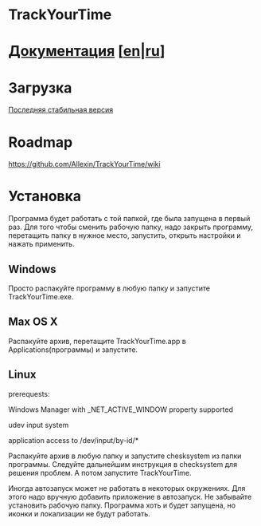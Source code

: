 # TrackYourTime 


# [Документация](https://github.com/Allexin/TrackYourTime/wiki/%D0%A0%D1%83%D0%BA%D0%BE%D0%B2%D0%BE%D0%B4%D1%81%D1%82%D0%B2%D0%BE-%D0%BF%D0%BE%D0%BB%D1%8C%D0%B7%D0%BE%D0%B2%D0%B0%D1%82%D0%B5%D0%BB%D1%8F) [[en](https://github.com/Allexin/TrackYourTime/wiki/User-Manual)|[ru](https://github.com/Allexin/TrackYourTime/wiki/%D0%A0%D1%83%D0%BA%D0%BE%D0%B2%D0%BE%D0%B4%D1%81%D1%82%D0%B2%D0%BE-%D0%BF%D0%BE%D0%BB%D1%8C%D0%B7%D0%BE%D0%B2%D0%B0%D1%82%D0%B5%D0%BB%D1%8F)]  

# Загрузка
[Последняя стабильная версия](https://github.com/Allexin/TrackYourTime/releases/tag/0.9.2)

# Roadmap  
https://github.com/Allexin/TrackYourTime/wiki

# Установка

Программа будет работать с той папкой, где была запущена в первый раз. Для того чтобы сменить рабочую папку, надо закрыть программу, перетащить папку в нужное место, запустить, открыть настройки и нажать применить. 

## Windows
Просто распакуйте программу в любую папку и запустите TrackYourTime.exe.

## Max OS X
Распакуйте архив, перетащите TrackYourTime.app в Applications(программы) и запустите.

## Linux
prerequests:

Windows Manager with _NET_ACTIVE_WINDOW property supported

udev input system

application access to /dev/input/by-id/*

Распакуйте архив в любую папку и запустите chesksystem из папки программы.
Следуйте дальнейшим инструкция в checksystem для решения проблем. А потом запустите TrackYourTime.

Иногда автозапуск может не работать в некоторых окружениях. Для этого надо вручную добавить приложение в автозапуск. Не забывайте установить рабочую папку. Программа хоть и будет запущена, но иконки и локализации не будут работать.
